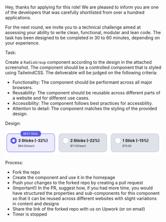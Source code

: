 Hey, thanks for applying for this role! We are pleased to inform you are one of the developers that was carefully shortlisted from over a hundred applications.

For the next round, we invite you to a technical challenge aimed at assessing your ability to write clean, functional, modular and lean code. The task has been designed to be completed in 30 to 60 minutes, depending on your experience.

Task:

Create a `RadioGroup` component according to the design in the attached screenshot. The component should be a controlled component that is styled using TailwindCSS. The deliverable will be judged on the following criteria:

- Functionality: The component should be performant across all major browsers.
- Reusability: The component should be reusable across different parts of a website and for different use cases.
- Accessibility: The component follows best practices for accessbility.
- Attention to detail: The component matches the styling of the provided design.

Design:

![alt text](<CleanShot 2024-07-01 at 03.55.07@2x.png>)

Process:

- Fork the repo
- Create the component and use it in the homepage
- Push your changes to the forked repo by creating a pull request
- (Important!) In the PR, suggest how, if you had more time, you would have structured the properties and sub-components for this component so that it can be reused across different websites with slight variations in content and designs
- Share the link of the forked repo with us on Upwork (or on email)
- Timer is stopped
